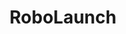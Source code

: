 ---
layout: page
title: RoboLaunch
description: A robotics outreach initiative broadening participation & making robotics more accessible.
img: assets/img/service/RoboLaunch_Graphic.png
redirect: https://riss.ri.cmu.edu/robolaunch/
importance: 1
---